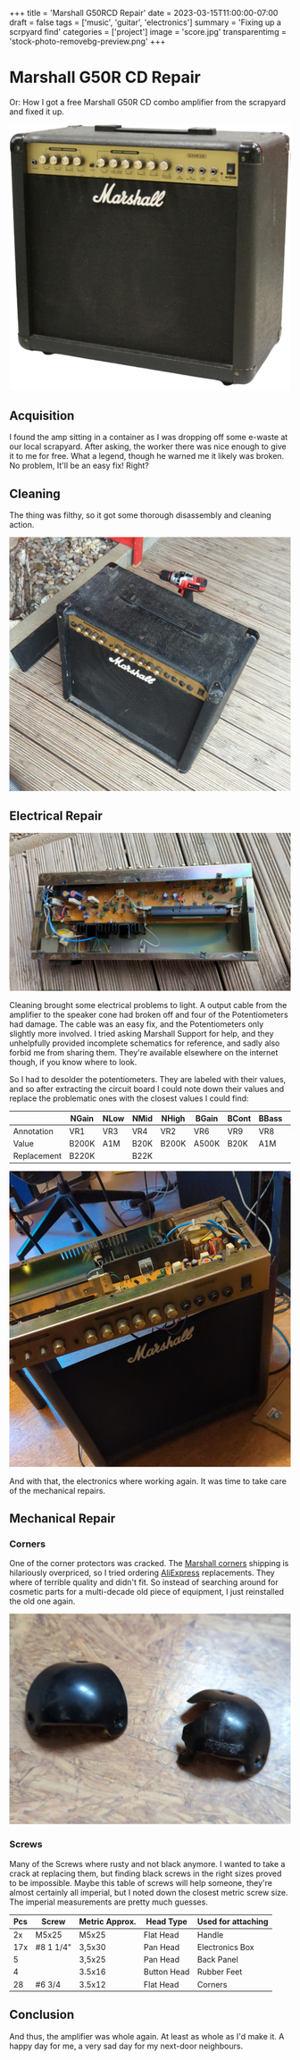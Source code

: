 +++
title = 'Marshall G50RCD Repair'
date = 2023-03-15T11:00:00-07:00
draft = false
tags = ['music', 'guitar', 'electronics']
summary = 'Fixing up a scrpyard find'
categories = ['project']
image = 'score.jpg'
transparentimg  = 'stock-photo-removebg-preview.png'
+++


# Marshall G50R CD Repair

Or: How I got a free Marshall G50R CD combo amplifier from the scrapyard and fixed it up.

![](stock-photo-removebg-preview.png)

## Acquisition

I found the amp sitting in a container as I was dropping off some e-waste at our local scrapyard.
After asking, the worker there was nice enough to give it to me for free. What a legend, though he warned me it likely was broken. No problem, It'll be an easy fix! Right?

## Cleaning

The thing was filthy, so it got some thorough disassembly and cleaning action.

![](clean.jpg)

## Electrical Repair

![](electronics.jpg)

Cleaning brought some electrical problems to light. A output cable from the amplifier to the speaker cone had broken off and four of the Potentiometers had damage. The cable was an easy fix, and the Potentiometers only slightly more involved.
I tried asking Marshall Support for help, and they unhelpfully provided incomplete schematics for reference, and sadly also forbid me from sharing them. They're available elsewhere on the internet though, if you know where to look.

So I had to desolder the potentiometers. They are labeled with their values, and so after extracting the circuit board I could note down their values and replace the problematic ones with the closest values I could find:

|             | NGain | NLow | NMid | NHigh | BGain | BCont | BBass | BTreble | BVol  | Reverb |
| ----------- | ----- | ---- | ---- | ----- | ----- | ----- | ----- | ------- | ----- | ------ |
| Annotation  | VR1   | VR3  | VR4  | VR2   | VR6   | VR9   | VR8   | VR7     | VR10  | VR5    |
| Value       | B200K | A1M  | B20K | B200K | A500K | B20K  | A1M   | B200K   | B100K | B20K   |
| Replacement | B220K |      | B22K |       |       |       |       |         | B100K | B22K   |

![](repair.jpg)

And with that, the electronics where working again. It was time to take care of the mechanical repairs.

## Mechanical Repair

### Corners

One of the corner protectors was cracked. The [Marshall corners](https://www.marshall.com/de/de/product/front-corners) shipping is hilariously overpriced, so I tried ordering [AliExpress](https://de.aliexpress.com/item/1005002467000614.html) replacements. They where of terrible quality and didn't fit. So instead of searching around for cosmetic parts for a multi-decade old piece of equipment, I just reinstalled the old one again.

![](corners.jpg)

### Screws

Many of the Screws where rusty and not black anymore. I wanted to take a crack at replacing them, but finding black screws in the right sizes proved to be impossible. Maybe this table of screws will help someone, they're almost certainly all imperial, but I noted down the closest metric screw size. The imperial measurements are pretty much guesses.

| Pcs | Screw     | Metric Approx. | Head Type   | Used for attaching  |
| --- | --------- | -------------- | ----------- | ------------------- |
| 2x  | M5x25     | M5x25          | Flat Head   | Handle              |
| 17x | #8 1 1/4" | 3,5x30         | Pan Head    | Electronics Box     |
| 5   |           | 3,5x25         | Pan Head    | Back Panel          |
| 4   |           | 3.5x16         | Button Head | Rubber Feet         |
| 28  | #6 3/4    | 3.5x12         | Flat Head   | Corners             |

## Conclusion

And thus, the amplifier was whole again. At least as whole as I'd make it. A happy day for me, a very sad day for my next-door neighbours.

